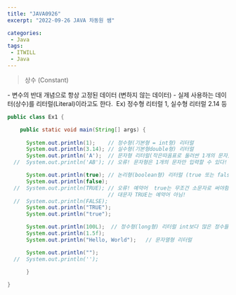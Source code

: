 ```yaml
---
title: "JAVA0926"
excerpt: "2022-09-26 JAVA 차동원 쌤"

categories:
 - Java
tags:
 - ITWILL
 - Java
---
```

<Blockquote> 상수 (Constant) </Blockquote>
- 변수의 반대 개념으로 항상 고정된 데이터 (변하지 않는 데이터)     
- 실제 사용하는 데이터(상수)를 리터럴(Literal)이라고도 한다.   
&nbsp;Ex) 정수형 리터럴 1, 실수형 리터럴 2.14 등 <br>

```java    
public class Ex1 { 

    public static void main(String[] args) { 
 
      System.out.println(1);	// 정수형(기본형 = int형) 리터럴  
      System.out.println(3.14);	// 실수형(기본형double형) 리터럴  
      System.out.println('A');	// 문자형 리터럴(작은따옴표로 둘러싼 1개의 문자)    
  //  System.out.println('AB');	// 오류! 문자형은 1개의 문자만 입력할 수 있다!    

      System.out.println(true);	// 논리형(boolean형) 리터럴 (true 또는 false) - 이미 정해진 예약어    
      System.out.println(false);     
  //  System.out.println(TRUE);	// 오류! 예약어  true는 무조건 소문자로 써야함!    
                                // 대문자 TRUE는 예약어 아님!  
  //  System.out.println(FALSE);
      System.out.println("TRUE");  
      System.out.println("true");  

      System.out.println(100L);	 // 정수형(long형) 리터럴 int보다 많은 정수들을 저장   
      System.out.println(1.5f);     
      System.out.println("Hello, World");	// 문자열형 리터럴   

      System.out.println("");   
  //  System.out.println('');   
 
	  }

}
```
